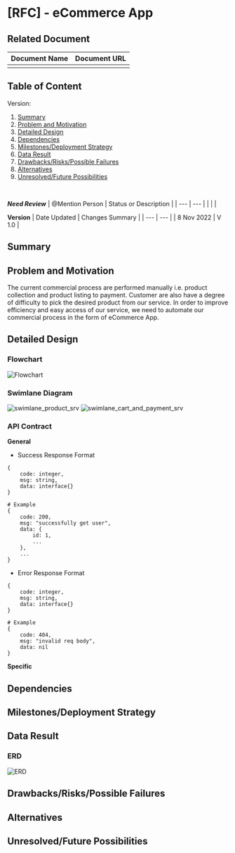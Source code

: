 # [RFC] - eCommerce App
## Related Document

| Document Name  | Document URL |
| --- | --- |
|  |  |

## Table of Content
Version:
<br/>
1. [Summary](#Summary)
2. [Problem and Motivation](#Problem_and_Motivation)
3. [Detailed Design](#Detailed_Design)
4. [Dependencies](#Dependencies)
5. [Milestones/Deployment Strategy](#Milestones/Deployment_Strategy)
6. [Data Result](#Data_Result)
7. [Drawbacks/Risks/Possible Failures](#Drawbacks/Risks/Possible_Failures)
8. [Alternatives](#Alternatives)
9. [Unresolved/Future Possibilities](#Unresolved/Future_Possibilities)

<br/>

***Need Review***
| @Mention Person | Status or Description |
| --- | --- |
|  |  |
<br/>

**Version**
| Date Updated | Changes Summary |
| --- | --- |
| 8 Nov 2022 | V 1.0 |
<br/>

## Summary


## Problem and Motivation
The current commercial process are performed manually i.e. product collection and product listing to payment. Customer are also have a degree of difficulty to pick the desired product from our service. In order to improve efficiency and easy access of our service, we need to automate our commercial process in the form of eCommerce App. 

## Detailed Design

### Flowchart
![Flowchart](./media/flowchart.png)
### Swimlane Diagram
![swimlane_product_srv](./media/swimlane_product_srv.png)
![swimlane_cart_and_payment_srv](./media/swimlane_cart_and_payment_srv.png)
### API Contract
**General**
- Success Response Format

```
{
    code: integer,
    msg: string,
    data: interface{}
}

# Example
{
    code: 200,
    msg: "successfully get user",
    data: {
        id: 1,
        ...
    },
    ...
}
```

- Error Response Format
```
{
    code: integer,
    msg: string,
    data: interface{}
}

# Example
{
    code: 404,
    msg: "invalid req body",
    data: nil
}
```
**Specific**

## Dependencies
## Milestones/Deployment Strategy
## Data Result
### ERD
![ERD](./media/erd.png)
## Drawbacks/Risks/Possible Failures
## Alternatives
## Unresolved/Future Possibilities
